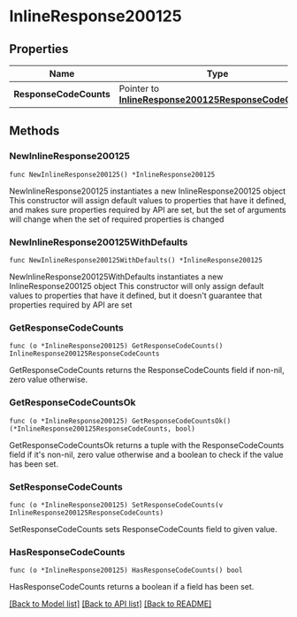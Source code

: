 # InlineResponse200125

## Properties

Name | Type | Description | Notes
------------ | ------------- | ------------- | -------------
**ResponseCodeCounts** | Pointer to [**InlineResponse200125ResponseCodeCounts**](InlineResponse200125ResponseCodeCounts.md) |  | [optional] 

## Methods

### NewInlineResponse200125

`func NewInlineResponse200125() *InlineResponse200125`

NewInlineResponse200125 instantiates a new InlineResponse200125 object
This constructor will assign default values to properties that have it defined,
and makes sure properties required by API are set, but the set of arguments
will change when the set of required properties is changed

### NewInlineResponse200125WithDefaults

`func NewInlineResponse200125WithDefaults() *InlineResponse200125`

NewInlineResponse200125WithDefaults instantiates a new InlineResponse200125 object
This constructor will only assign default values to properties that have it defined,
but it doesn't guarantee that properties required by API are set

### GetResponseCodeCounts

`func (o *InlineResponse200125) GetResponseCodeCounts() InlineResponse200125ResponseCodeCounts`

GetResponseCodeCounts returns the ResponseCodeCounts field if non-nil, zero value otherwise.

### GetResponseCodeCountsOk

`func (o *InlineResponse200125) GetResponseCodeCountsOk() (*InlineResponse200125ResponseCodeCounts, bool)`

GetResponseCodeCountsOk returns a tuple with the ResponseCodeCounts field if it's non-nil, zero value otherwise
and a boolean to check if the value has been set.

### SetResponseCodeCounts

`func (o *InlineResponse200125) SetResponseCodeCounts(v InlineResponse200125ResponseCodeCounts)`

SetResponseCodeCounts sets ResponseCodeCounts field to given value.

### HasResponseCodeCounts

`func (o *InlineResponse200125) HasResponseCodeCounts() bool`

HasResponseCodeCounts returns a boolean if a field has been set.


[[Back to Model list]](../README.md#documentation-for-models) [[Back to API list]](../README.md#documentation-for-api-endpoints) [[Back to README]](../README.md)


